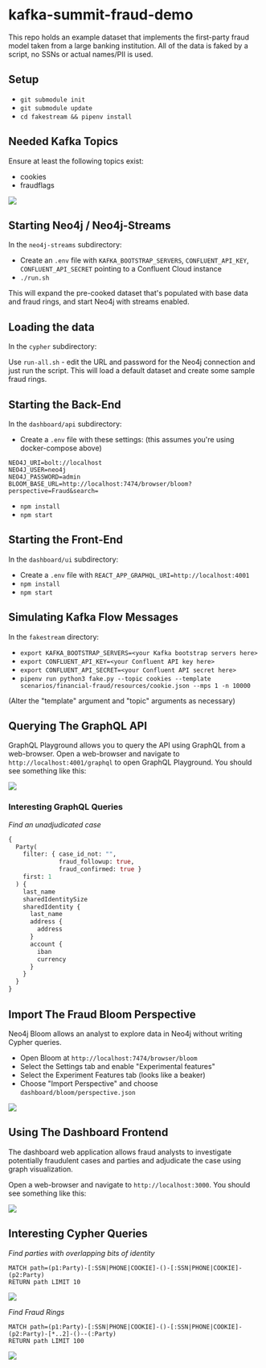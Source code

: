 # kafka-summit-fraud-demo

This repo holds an example dataset that implements the first-party fraud model taken from a large
banking institution.   All of the data is faked by a script, no SSNs or actual names/PII is used.

## Setup

* `git submodule init`
* `git submodule update`
* `cd fakestream && pipenv install`

## Needed Kafka Topics

Ensure at least the following topics exist:

* cookies
* fraudflags

![](images/create_topic.png)

## Starting Neo4j / Neo4j-Streams

In the `neo4j-streams` subdirectory:

* Create an `.env` file with `KAFKA_BOOTSTRAP_SERVERS`, `CONFLUENT_API_KEY`, `CONFLUENT_API_SECRET` pointing to a Confluent Cloud instance
* `./run.sh`

This will expand the pre-cooked dataset that's populated with base data and
fraud rings, and start Neo4j with streams enabled.

## Loading the data

In the `cypher` subdirectory:

Use `run-all.sh` - edit the URL and password for the Neo4j connection and just run the script.  This 
will load a default dataset and create some sample fraud rings.

## Starting the Back-End

In the `dashboard/api` subdirectory:

* Create a `.env` file with these settings: (this assumes you're using docker-compose above)

```
NEO4J_URI=bolt://localhost
NEO4J_USER=neo4j
NEO4J_PASSWORD=admin
BLOOM_BASE_URL=http://localhost:7474/browser/bloom?perspective=Fraud&search=
```

* `npm install`
* `npm start`

## Starting the Front-End

In the `dashboard/ui` subdirectory:

* Create a `.env` file with `REACT_APP_GRAPHQL_URI=http://localhost:4001`
* `npm install`
* `npm start`

## Simulating Kafka Flow Messages

In the `fakestream` directory:

* `export KAFKA_BOOTSTRAP_SERVERS=<your Kafka bootstrap servers here>`
* `export CONFLUENT_API_KEY=<your Confluent API key here>`
* `export CONFLUENT_API_SECRET=<your Confluent API secret here>`
* `pipenv run python3 fake.py --topic cookies --template scenarios/financial-fraud/resources/cookie.json --mps 1 -n 10000`

(Alter the "template" argument and "topic" arguments as necessary)

## Querying The GraphQL API

GraphQL Playground allows you to query the API using GraphQL from a web-browser. Open a web-browser and navigate to `http://localhost:4001/graphql` to open GraphQL Playground. You should see something like this:

![](images/graphql_playground.png)

### Interesting GraphQL Queries

*Find an unadjudicated case*

```GraphQL
{
  Party(
    filter: { case_id_not: "", 
              fraud_followup: true, 
              fraud_confirmed: true }
    first: 1
  ) {
    last_name
    sharedIdentitySize
    sharedIdentity {
      last_name
      address {
        address
      }
      account {
        iban
        currency
      }
    }
  }
}
```

## Import The Fraud Bloom Perspective

Neo4j Bloom allows an analyst to explore data in Neo4j without writing Cypher queries.

* Open Bloom at `http://localhost:7474/browser/bloom`
* Select the Settings tab and enable "Experimental features"
* Select the Experiment Features tab (looks like a beaker)
* Choose "Import Perspective" and choose `dashboard/bloom/perspective.json`

![](images/bloom.png)

## Using The Dashboard Frontend

The dashboard web application allows fraud analysts to investigate potentially fraudulent cases and parties and adjudicate the case using graph visualization. 

Open a web-browser and navigate to `http://localhost:3000`. You should see something like this:

![](images/dashboard.png)

## Interesting Cypher Queries

*Find parties with overlapping bits of identity*

```cypher
MATCH path=(p1:Party)-[:SSN|PHONE|COOKIE]-()-[:SSN|PHONE|COOKIE]-(p2:Party)
RETURN path LIMIT 10
```

![](images/neo4j_browser_1.png)


*Find Fraud Rings*

```cypher
MATCH path=(p1:Party)-[:SSN|PHONE|COOKIE]-()-[:SSN|PHONE|COOKIE]-(p2:Party)-[*..2]-()--(:Party)
RETURN path LIMIT 100
```

![](images/neo4j_browser_2.png)